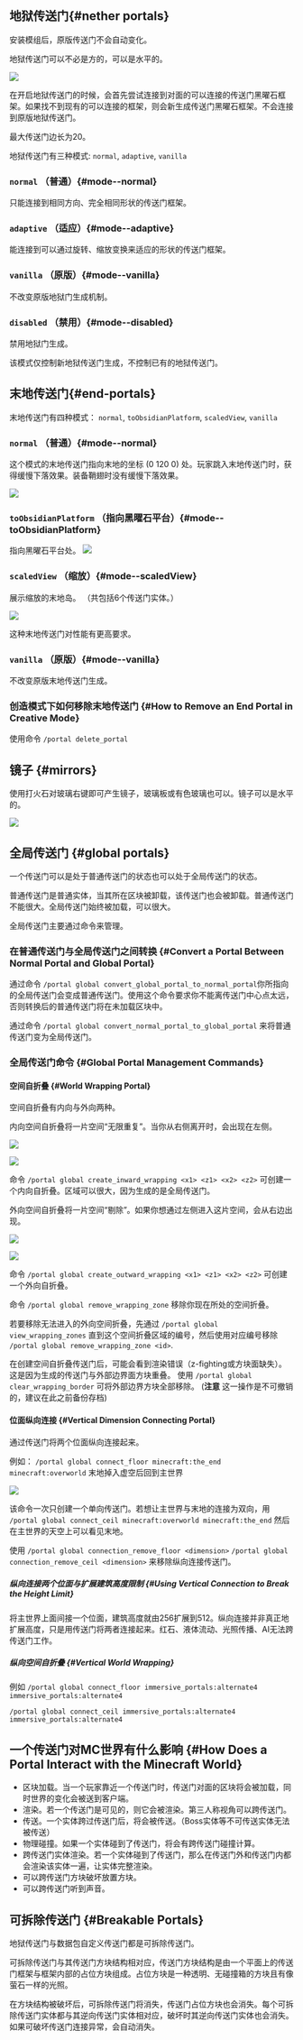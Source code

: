 
## 地狱传送门{#nether portals}
安装模组后，原版传送门不会自动变化。

地狱传送门可以不必是方的，可以是水平的。

![](https://qouteall-1.oss-accelerate-overseas.aliyuncs.com/2020-12-13-16-49-25.png)

在开启地狱传送门的时候，会首先尝试连接到对面的可以连接的传送门黑曜石框架。如果找不到现有的可以连接的框架，则会新生成传送门黑曜石框架。不会连接到原版地狱传送门。

最大传送门边长为20。

地狱传送门有三种模式: `normal`, `adaptive`, `vanilla`

### `normal` （普通）{#mode--normal}
只能连接到相同方向、完全相同形状的传送门框架。

### `adaptive` （适应）{#mode--adaptive}
能连接到可以通过旋转、缩放变换来适应的形状的传送门框架。

### `vanilla` （原版）{#mode--vanilla}
不改变原版地狱门生成机制。

### `disabled` （禁用）{#mode--disabled}
禁用地狱门生成。

该模式仅控制新地狱传送门生成，不控制已有的地狱传送门。

## 末地传送门{#end-portals}

末地传送门有四种模式： `normal`, `toObsidianPlatform`, `scaledView`, `vanilla`

### `normal` （普通）{#mode--normal}

这个模式的末地传送门指向末地的坐标 (0 120 0) 处。玩家跳入末地传送门时，获得缓慢下落效果。装备鞘翅时没有缓慢下落效果。

![](https://qouteall-1.oss-accelerate-overseas.aliyuncs.com/2020-05-26-21-55-16.png)

### `toObsidianPlatform` （指向黑曜石平台）{#mode--toObsidianPlatform}

指向黑曜石平台处。
![](https://qouteall-1.oss-accelerate-overseas.aliyuncs.com/2020-12-13-17-45-49.png)

### `scaledView` （缩放）{#mode--scaledView}

展示缩放的末地岛。
（共包括6个传送门实体。）

![](https://qouteall-1.oss-accelerate-overseas.aliyuncs.com/2020-09-15-21-13-34.png)

这种末地传送门对性能有更高要求。

### `vanilla` （原版）{#mode--vanilla}
不改变原版末地传送门生成。

### 创造模式下如何移除末地传送门 {#How to Remove an End Portal in Creative Mode}
使用命令 `/portal delete_portal`

## 镜子 {#mirrors}
使用打火石对玻璃右键即可产生镜子，玻璃板或有色玻璃也可以。镜子可以是水平的。

![](https://qouteall-1.oss-accelerate-overseas.aliyuncs.com/2020-05-26-21-58-45.png)

## 全局传送门 {#global portals}

一个传送门可以是处于普通传送门的状态也可以处于全局传送门的状态。

普通传送门是普通实体，当其所在区块被卸载，该传送门也会被卸载。普通传送门不能很大。全局传送门始终被加载，可以很大。

全局传送门主要通过命令来管理。

### 在普通传送门与全局传送门之间转换 {#Convert a Portal Between Normal Portal and Global Portal}

通过命令 `/portal global convert_global_portal_to_normal_portal`你所指向的全局传送门会变成普通传送门。使用这个命令要求你不能离传送门中心点太远，否则转换后的普通传送门将在未加载区块中。

通过命令 `/portal global convert_normal_portal_to_global_portal` 来将普通传送门变为全局传送门。

### 全局传送门命令 {#Global Portal Management Commands}

#### 空间自折叠 {#World Wrapping Portal}

空间自折叠有内向与外向两种。

内向空间自折叠将一片空间“无限重复”。当你从右侧离开时，会出现在左侧。

![](https://qouteall-1.oss-accelerate-overseas.aliyuncs.com/2020-05-26-22-04-06.png)

![](https://qouteall-1.oss-accelerate-overseas.aliyuncs.com/2020-05-26-22-03-59.png)

命令 `/portal global create_inward_wrapping <x1> <z1> <x2> <z2>` 可创建一个内向自折叠。区域可以很大，因为生成的是全局传送门。

外向空间自折叠将一片空间“剔除”。如果你想通过左侧进入这片空间，会从右边出现。

![](https://qouteall-1.oss-accelerate-overseas.aliyuncs.com/2020-05-26-22-04-50.png)

![](https://qouteall-1.oss-accelerate-overseas.aliyuncs.com/2020-05-26-22-05-05.png)

命令 `/portal global create_outward_wrapping <x1> <z1> <x2> <z2>` 可创建一个外向自折叠。

命令 `/portal global remove_wrapping_zone` 移除你现在所处的空间折叠。

若要移除无法进入的外向空间折叠，先通过 `/portal global view_wrapping_zones` 直到这个空间折叠区域的编号，然后使用对应编号移除 `/portal global remove_wrapping_zone <id>`.

在创建空间自折叠传送门后，可能会看到渲染错误（z-fighting或方块面缺失）。这是因为生成的传送门与外部边界面方块重叠。
使用 `/portal global clear_wrapping_border` 可将外部边界方块全部移除。
(**注意** 这一操作是不可撤销的，建议在此之前备份存档)

#### 位面纵向连接 {#Vertical Dimension Connecting Portal}
通过传送门将两个位面纵向连接起来。

例如：
`/portal global connect_floor minecraft:the_end minecraft:overworld`
末地掉入虚空后回到主世界

![](https://qouteall-1.oss-accelerate-overseas.aliyuncs.com/2020-10-18-22-15-38.png)

该命令一次只创建一个单向传送门。若想让主世界与末地的连接为双向，用
`/portal global connect_ceil minecraft:overworld minecraft:the_end`
然后在主世界的天空上可以看见末地。

使用 `/portal global connection_remove_floor <dimension>` `/portal global connection_remove_ceil <dimension>` 来移除纵向连接传送门。

##### 纵向连接两个位面与扩展建筑高度限制 {#Using Vertical Connection to Break the Height Limit}
将主世界上面间接一个位面，建筑高度就由256扩展到512。纵向连接并非真正地扩展高度，只是用传送门将两者连接起来。红石、液体流动、光照传播、AI无法跨传送门工作。

##### 纵向空间自折叠 {#Vertical World Wrapping}
例如
`/portal global connect_floor immersive_portals:alternate4 immersive_portals:alternate4`

`/portal global connect_ceil immersive_portals:alternate4 immersive_portals:alternate4`

## 一个传送门对MC世界有什么影响 {#How Does a Portal Interact with the Minecraft World}

* 区块加载。当一个玩家靠近一个传送门时，传送门对面的区块将会被加载，同时世界的变化会被送到客户端。
* 渲染。若一个传送门是可见的，则它会被渲染。第三人称视角可以跨传送门。
* 传送。一个实体跨过传送门后，将会被传送。（Boss实体等不可传送实体无法被传送）
* 物理碰撞。如果一个实体碰到了传送门，将会有跨传送门碰撞计算。
* 跨传送门实体渲染。若一个实体碰到了传送门，那么在传送门外和传送门内都会渲染该实体一遍，让实体完整渲染。
* 可以跨传送门方块破坏放置方块。
* 可以跨传送门听到声音。

## 可拆除传送门 {#Breakable Portals}
地狱传送门与数据包自定义传送门都是可拆除传送门。

可拆除传送门与其传送门方块结构相对应，传送门方块结构是由一个平面上的传送门框架与框架内部的占位方块组成。占位方块是一种透明、无碰撞箱的方块且有像萤石一样的光照。

在方块结构被破坏后，可拆除传送门将消失，传送门占位方块也会消失。每个可拆除传送门实体都与其逆向传送门实体相对应，破坏时其逆向传送门实体也会消失。如果可破坏传送门连接异常，会自动消失。